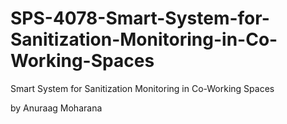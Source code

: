 # SPS-4078-Smart-System-for-Sanitization-Monitoring-in-Co-Working-Spaces
Smart System for Sanitization Monitoring in Co-Working Spaces

by Anuraag Moharana
